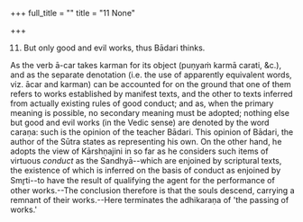 +++
full_title = ""
title = "11 None"

+++


11. But only good and evil works, thus Bādari thinks.

As the verb ā-car takes karman for its object (puṇyaṁ karmā carati, &c.), and as the separate denotation (i.e. the use of apparently equivalent words, viz. ācar and karman) can be accounted for on the ground that one of them refers to works established by manifest texts, and the other to texts inferred from actually existing rules of good conduct; and as, when the primary meaning is possible, no secondary meaning must be adopted; nothing else but good and evil works (in the Vedic sense) are denoted by the word caraṇa: such is the opinion of the teacher Bādari. This opinion of Bādari, the author of the Sūtra states as representing his own. On the other hand, he adopts the view of Kārshṇajini in so far as he considers such items of virtuous _conduct_ as the Sandhyā--which are enjoined by scriptural texts, the existence of which is inferred on the basis of conduct as enjoined by Smr̥ti--to have the result of qualifying the agent for the performance of other works.--The conclusion therefore is that the souls descend, carrying a remnant of their works.--Here terminates the adhikaraṇa of 'the passing of works.'

